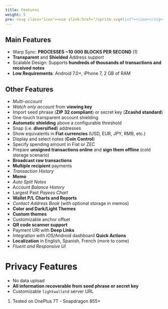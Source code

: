 ```yaml
---
title: Features
weight: 5
pre: <svg class="icon"><use xlink:href="/sprite.svg#list"></use></svg>
---
```


## Main Features

- Warp Sync: **PROCESSES ~10 000 BLOCKS PER SECOND** (1) 
- **Transparent** and **Shielded** Address support
- Scalable Design: Supports **hundreds of thousands of transactions and received notes**
- **Low Requirements**: Android 7.0+, iPhone 7, 2 GB of RAM

## Other Features

- *Multi-account*
- *Watch only account* from **viewing key**
- Import seed phrase (**ZIP 32 compliant**) or secret key (**Zcashd standard**)
- One-touch transparent account shielding
- **Automatic shielding** above a configurable threshold
- Snap (i.e. **diversified**) addresses 
- Show equivalents in **Fiat currencies** (USD, EUR, JPY, RMB, etc.)
- Display and select notes (**Coin Control**)
- Specify spending amount in Fiat or ZEC
- Prepare **unsigned transactions online** and **sign them offline** (cold storage scenario)
- **Broadcast raw transactions**
- **Multiple recipient** payments
- *Transaction History*
- **Memo**
- *Auto Split Notes*
- Account *Balance History*
- Largest Past *Payees Chart*
- **Wallet P/L Charts and Reports**
- *Contact Address Book* (with optional storage in memos)
- **Color and Dark/Light Themes**
- **Custom themes**
- Customizable anchor offset
- **QR code scanner support**
- Payment URI with **Deep Links**
- Integration with iOS/Android dashboard **Quick Actions**
- **Localization** in English, Spanish, French (more to come)
- *Fluent and Responsive UI*

# Privacy Features

- No data upload
- **All information recoverable from seed phrase or secret key**
- Customizable `lightwalletd` server URL

1. Tested on OnePlus 7T - Snapdragon 855+

